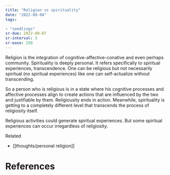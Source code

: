 ```yaml
---
title: "Religion vs spirituality"
date: "2022-09-04"
tags:

- "seedlings"
sr-due: 2022-09-07
sr-interval: 3
sr-ease: 250
---
```


Religion is the integration of cognitive-affective-conative and even perhaps community. Spirituality is deeply personal. It refers specifically to spiritual experiences, transcendence. One can be religious but not necessarily spiritual (no spiritual experiences) like one can self-actualize without transcending.

So a person who is religious is in a state where his cognitive processes and affective processes align to create actions that are influenced by the two and justifiable by them. Religiousity ends in action. Meanwhile, spirituality is getting to a completely different level that transcends the process of religiosity itself.

Religious activities could generate spiritual experiences. But some spiritual experiences can occur irregardless of religiosity.

Related
- [[thoughts/personal religion]]

# References